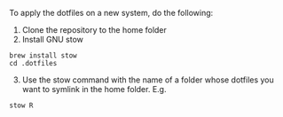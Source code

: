 To apply the dotfiles on a new system, do the following:

1. Clone the repository to the home folder
2. Install GNU stow

```
brew install stow
cd .dotfiles
```

3. Use the stow command with the name of a folder whose dotfiles you want to symlink in the home folder. E.g.

```
stow R
```
